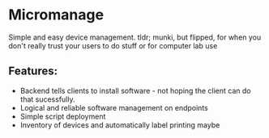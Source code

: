 # Micromanage
Simple and easy device management.
tldr; munki, but flipped, for when you don't really trust your users to do stuff or for computer lab use

## Features:
 - Backend tells clients to install software - not hoping the client can do that sucessfully.
 - Logical and reliable software management on endpoints
 - Simple script deployment
 - Inventory of devices and automatically label printing maybe



